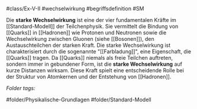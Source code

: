 #class/Ex-V-II #wechselwirkung #begriffsdefinition #SM 

Die **starke Wechselwirkung** ist eine der vier fundamentalen Kräfte im [[Standard-Modell]] der Teilchenphysik. Sie vermittelt die Bindung von [[Quarks]] in [[Hadronen]] wie Protonen und Neutronen sowie die Wechselwirkung zwischen Gluonen (siehe [[Bosonen]]), den Austauschteilchen der starken Kraft. Die starke Wechselwirkung ist charakterisiert durch die sogenannte "[[Farbladung]]", eine Eigenschaft, die [[Quarks]] tragen. Da [[Quarks]] niemals als freie Teilchen auftreten, sondern immer in gebundener Form, ist die **starke Wechselwirkung** auf kurze Distanzen wirksam. Diese Kraft spielt eine entscheidende Rolle bei der Struktur von Atomkernen und der Entstehung von [[Hadronen]].


 *Folder tags:*

#folder/Physikalische-Grundlagen #folder/Standard-Modell